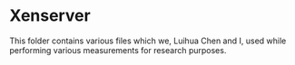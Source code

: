 Xenserver
=========

This folder contains various files which we,  Luihua Chen and I, used while performing various measurements for research purposes. 
